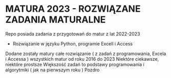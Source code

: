 # MATURA 2023 - ROZWIĄZANE ZADANIA MATURALNE

Repo posiada zadania z przygotowań do matur z lat 2022-2023

- Rozwiązanie w języku Python, programie Excell i Access

Dodane zostały matury całe rozwiązanie ( z zadań z programowania, Excela i Accessa ) wszystkich matur od roku 2016 do 2023
Niektóre ciekawsze, niektóre prostsze
Większość zadań to podstawy programowania i algorytmiki ( jak na pierwszym roku )
Pozdro
